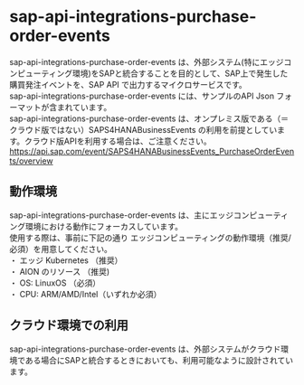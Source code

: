 # sap-api-integrations-purchase-order-events  
sap-api-integrations-purchase-order-events は、外部システム(特にエッジコンピューティング環境)をSAPと統合することを目的として、SAP上で発生した購買発注イベントを、SAP API で出力するマイクロサービスです。  
sap-api-integrations-purchase-order-events には、サンプルのAPI Json フォーマットが含まれています。  
sap-api-integrations-purchase-order-events は、オンプレミス版である（＝クラウド版ではない）SAPS4HANABusinessEvents の利用を前提としています。クラウド版APIを利用する場合は、ご注意ください。  
https://api.sap.com/event/SAPS4HANABusinessEvents_PurchaseOrderEvents/overview

## 動作環境
sap-api-integrations-purchase-order-events は、主にエッジコンピューティング環境における動作にフォーカスしています。   
使用する際は、事前に下記の通り エッジコンピューティングの動作環境（推奨/必須）を用意してください。    
・ エッジ Kubernetes （推奨）  
・ AION のリソース （推奨)  
・ OS: LinuxOS （必須）  
・ CPU: ARM/AMD/Intel（いずれか必須）  
## クラウド環境での利用
sap-api-integrations-purchase-order-events は、外部システムがクラウド環境である場合にSAPと統合するときにおいても、利用可能なように設計されています。
